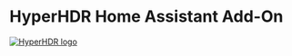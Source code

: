 # HyperHDR Home Assistant Add-On

[![HyperHDR logo](https://raw.githubusercontent.com/troxor/hassio-addons/master/addon-hyperhdr/logo.png)](https://www.hyperhdr.eu/)
